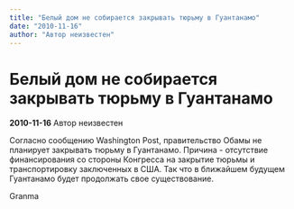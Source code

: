 ```yaml
---
title: "Белый дом не собирается закрывать тюрьму в Гуантанамо"
date: "2010-11-16"
author: "Автор неизвестен"
---
```


# Белый дом не собирается закрывать тюрьму в Гуантанамо

**2010-11-16** Автор неизвестен

Согласно сообщению Washington Post, правительство Обамы не планирует закрывать тюрьму в Гуантанамо. Причина - отсутствие финансирования со стороны Конгресса на закрытие тюрьмы и транспортировку заключенных в США. Так что в ближайшем будущем Гуантанамо будет продолжать свое существование.

Granma